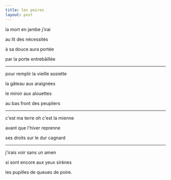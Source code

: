 ```yaml
---
title: les poires
layout: post
---
```


la mort en jambe j'irai

au lit des nécessités

à sa douce aura portée

par la porte entrebâillée

---

pour remplir la vieille assiette

la gâteau aux araignées

le miroir aux alouettes

au bas front des peupliers

---

c'est ma terre oh c'est la mienne

avant que l'hiver reprenne

ses droits sur le dur cagnard

---

j'irais voir sans un amen

si sont encore aux yeux sirènes

les pupilles de queues de poire.

